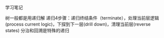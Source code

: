 学习笔记

树一般都是用递归解
递归4步骤：递归终结条件（terminate），处理当前层逻辑(process current logic)，下探到下一层(drill down)，清理当前层(reverse states)
分治和回溯是特殊的递归
